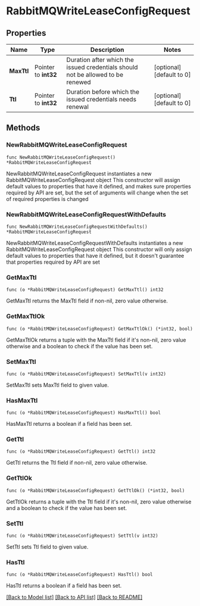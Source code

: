 # RabbitMQWriteLeaseConfigRequest


## Properties

Name | Type | Description | Notes
------------ | ------------- | ------------- | -------------
**MaxTtl** | Pointer to **int32** | Duration after which the issued credentials should not be allowed to be renewed | [optional] [default to 0]
**Ttl** | Pointer to **int32** | Duration before which the issued credentials needs renewal | [optional] [default to 0]



## Methods


### NewRabbitMQWriteLeaseConfigRequest

`func NewRabbitMQWriteLeaseConfigRequest() *RabbitMQWriteLeaseConfigRequest`

NewRabbitMQWriteLeaseConfigRequest instantiates a new RabbitMQWriteLeaseConfigRequest object
This constructor will assign default values to properties that have it defined,
and makes sure properties required by API are set, but the set of arguments
will change when the set of required properties is changed

### NewRabbitMQWriteLeaseConfigRequestWithDefaults

`func NewRabbitMQWriteLeaseConfigRequestWithDefaults() *RabbitMQWriteLeaseConfigRequest`

NewRabbitMQWriteLeaseConfigRequestWithDefaults instantiates a new RabbitMQWriteLeaseConfigRequest object
This constructor will only assign default values to properties that have it defined,
but it doesn't guarantee that properties required by API are set


### GetMaxTtl

`func (o *RabbitMQWriteLeaseConfigRequest) GetMaxTtl() int32`

GetMaxTtl returns the MaxTtl field if non-nil, zero value otherwise.

### GetMaxTtlOk

`func (o *RabbitMQWriteLeaseConfigRequest) GetMaxTtlOk() (*int32, bool)`

GetMaxTtlOk returns a tuple with the MaxTtl field if it's non-nil, zero value otherwise
and a boolean to check if the value has been set.

### SetMaxTtl

`func (o *RabbitMQWriteLeaseConfigRequest) SetMaxTtl(v int32)`

SetMaxTtl sets MaxTtl field to given value.


### HasMaxTtl

`func (o *RabbitMQWriteLeaseConfigRequest) HasMaxTtl() bool`

HasMaxTtl returns a boolean if a field has been set.




### GetTtl

`func (o *RabbitMQWriteLeaseConfigRequest) GetTtl() int32`

GetTtl returns the Ttl field if non-nil, zero value otherwise.

### GetTtlOk

`func (o *RabbitMQWriteLeaseConfigRequest) GetTtlOk() (*int32, bool)`

GetTtlOk returns a tuple with the Ttl field if it's non-nil, zero value otherwise
and a boolean to check if the value has been set.

### SetTtl

`func (o *RabbitMQWriteLeaseConfigRequest) SetTtl(v int32)`

SetTtl sets Ttl field to given value.


### HasTtl

`func (o *RabbitMQWriteLeaseConfigRequest) HasTtl() bool`

HasTtl returns a boolean if a field has been set.









[[Back to Model list]](../README.md#documentation-for-models) [[Back to API list]](../README.md#documentation-for-api-endpoints) [[Back to README]](../README.md)


